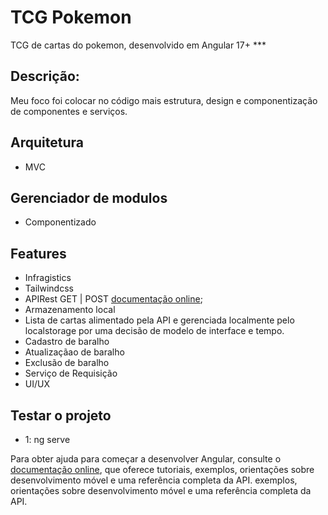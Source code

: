 # TCG Pokemon

TCG de cartas do pokemon, desenvolvido em Angular 17+ ***

## Descrição:
Meu foco foi colocar no código mais estrutura, design e componentização de componentes e serviços.

## Arquitetura

- MVC

## Gerenciador de modulos

- Componentizado

## Features

- Infragistics
- Tailwindcss
- APIRest GET | POST
  [documentação online](https://docs.pokemontcg.io/);
- Armazenamento local
- Lista de cartas alimentado pela API e gerenciada localmente pelo localstorage por uma
decisão de modelo de interface e tempo. 
- Cadastro de baralho
- Atualizaçãao de baralho
- Exclusão de baralho
- Serviço de Requisição
- UI/UX
  

## Testar o projeto

- 1: ng serve

Para obter ajuda para começar a desenvolver Angular, consulte o
[documentação online](https://angular.io/), que oferece tutoriais,
exemplos, orientações sobre desenvolvimento móvel e uma referência completa da API.
exemplos, orientações sobre desenvolvimento móvel e uma referência completa da API.
